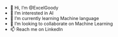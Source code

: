 - 👋 Hi, I’m @ExcelGoody
- 👀 I’m interested in AI
- 🌱 I’m currently learning Machine language 
- 💞️ I’m looking to collaborate on Machine Learning 
- 📫 Reach me on LinkedIn

<!---
ExcelGoody/ExcelGoody is a ✨ special ✨ repository because its `README.md` (this file) appears on your GitHub profile.
You can click the Preview link to take a look at your changes.
--->
